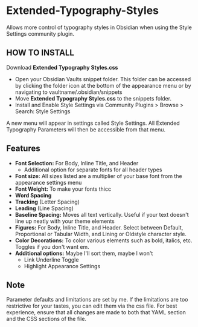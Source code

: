 # Extended-Typography-Styles
Allows more control of typography styles in Obsidian when using the Style Settings community plugin.

## HOW TO INSTALL
Download **Extended Typography Styles.css**
- Open your Obsidian Vaults snippet folder. This folder can be accessed by clicking the folder icon at the bottom of the appearance menu or by navigating to vaultname/.obsidian/snippets
- Move **Extended Typography Styles.css** to the snippets folder.
- Install and Enable Style Settings via Community Plugins > Browse > Search: Style Settings

A new menu will appear in settings called Style Settings. All Extended Typography Parameters will then be accessible from that menu.

## Features
- **Font Selection:** For Body, Inline Title, and Header
  - Additional option for separate fonts for all header types
- **Font size:** All sizes listed are a multiplier of your base font from the appearance settings menu
- **Font Weight:** To make your fonts thicc
- **Word Spacing**
- **Tracking** (Letter Spacing)
- **Leading** (Line Spacing)
- **Baseline Spacing:** Moves all text vertically. Useful if your text doesn't line up neatly with your theme elements
- **Figures:** For Body, Inline Title, and Header. Select between Default, Proportional or Tabular Width, and Lining or Oldstyle character style.
- **Color Decorations:** To color various elements such as bold, italics, etc. Toggles if you don't want em.
- **Additional options:** Maybe I'll sort them, maybe I won't
  - Link Underline Toggle
  - Highlight Appearance Settings

## Note
Parameter defaults and limitations are set by me. If the limitations are too restrictive for your tastes, you can edit them via the css file.
For best experience, ensure that all changes are made to both that YAML section and the CSS sections of the file.
